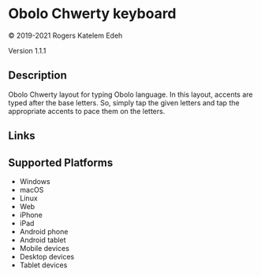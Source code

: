 Obolo Chwerty keyboard
==============

© 2019-2021 Rogers Katelem Edeh

Version 1.1.1

Description
-----------
Obolo Chwerty layout for typing Obolo language. In this layout, accents are typed after the base letters. So, simply tap the given letters and tap the appropriate accents to pace them on the letters.

Links
-----

Supported Platforms
-------------------
 * Windows
 * macOS
 * Linux
 * Web
 * iPhone
 * iPad
 * Android phone
 * Android tablet
 * Mobile devices
 * Desktop devices
 * Tablet devices

